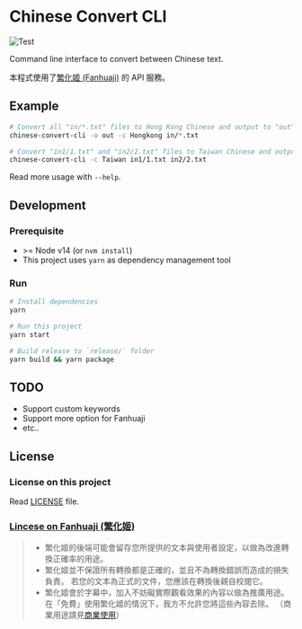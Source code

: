 # Chinese Convert CLI

![Test](https://github.com/thwonghin/chinese-convert-cli/workflows/Test/badge.svg)

Command line interface to convert between Chinese text.

本程式使用了[繁化姬 (Fanhuaji)](https://zhconvert.org/) 的 API 服務。

## Example

```bash
# Convert all "in/*.txt" files to Hong Kong Chinese and output to "out" folder
chinese-convert-cli -o out -c Hongkong in/*.txt

# Convert "in1/1.txt" and "in2/2.txt" files to Taiwan Chinese and output in the input file's folder named as `*-new.txt`
chinese-convert-cli -c Taiwan in1/1.txt in2/2.txt
```

Read more usage with `--help`.

## Development

### Prerequisite

- \>= Node v14 (or `nvm install`)
- This project uses `yarn` as dependency management tool

### Run

```bash
# Install dependencies
yarn

# Run this project
yarn start

# Build release to `release/` folder
yarn build && yarn package
```

## TODO

- Support custom keywords
- Support more option for Fanhuaji
- etc..

## License

### License on this project

Read [LICENSE](LICENSE) file.

### [Lincese on Fanhuaji (繁化姬)](https://docs.zhconvert.org/license/)

> - 繁化姬的後端可能會留存您所提供的文本與使用者設定，以做為改進轉換正確率的用途。
> - 繁化姬並不保證所有轉換都是正確的，並且不為轉換錯誤而造成的損失負責。 若您的文本為正式的文件，您應該在轉換後親自校閱它。
> - 繁化姬會於字幕中，加入不妨礙實際觀看效果的內容以做為推廣用途。 在「免費」使用繁化姬的情況下，我方不允許您將這些內容去除。 （商業用途請見[商業使用](https://docs.zhconvert.org/commercial/)）
